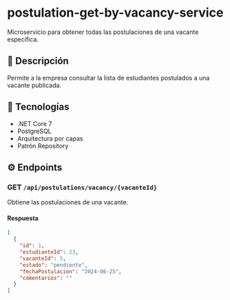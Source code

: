 # postulation-get-by-vacancy-service

Microservicio para obtener todas las postulaciones de una vacante específica.

## 🚀 Descripción

Permite a la empresa consultar la lista de estudiantes postulados a una vacante publicada.

## 🧩 Tecnologías

- .NET Core 7
- PostgreSQL
- Arquitectura por capas
- Patrón Repository

## ⚙️ Endpoints

### GET `/api/postulations/vacancy/{vacanteId}`

Obtiene las postulaciones de una vacante.

#### Respuesta

```json
[
  {
    "id": 1,
    "estudianteId": 23,
    "vacanteId": 5,
    "estado": "pendiente",
    "fechaPostulacion": "2024-06-25",
    "comentarios": ""
  }
]